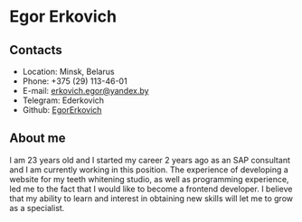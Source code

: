# Egor Erkovich

## Contacts
- Location: Minsk, Belarus
- Phone: +375 (29) 113-46-01
- E-mail: erkovich.egor@yandex.by
- Telegram: Ederkovich
- Github: [EgorErkovich](https://github.com/EgorErkovich)

## About me
I am 23 years old and I started my career 2 years ago as an SAP consultant and I am currently working in this position. 
The experience of developing a website for my teeth whitening studio, as well as programming experience, led me to the fact that I would like to become a frontend developer.
I believe that my ability to learn and interest in obtaining new skills will let me to grow as a specialist.